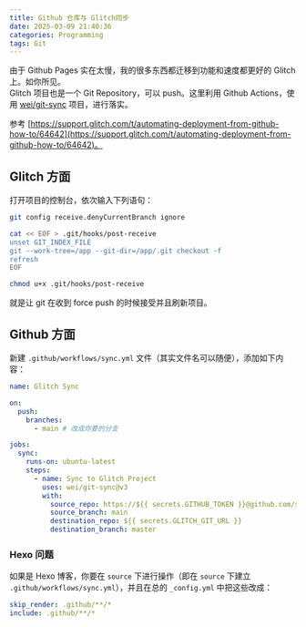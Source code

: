 ```yaml
---
title: Github 仓库与 Glitch同步 
date: 2025-03-09 21:40:36
categories: Programming
tags: Git
---
```


由于 Github Pages 实在太慢，我的很多东西都迁移到功能和速度都更好的 Glitch 上。如你所见。  
Glitch 项目也是一个 Git Repository，可以 push。这里利用 Github Actions，使用 [wei/git-sync](https://github.com/wei/git-sync) 项目，进行落实。

参考 [https://support.glitch.com/t/automating-deployment-from-github-how-to/64642](https://support.glitch.com/t/automating-deployment-from-github-how-to/64642)。

<!--more-->

## Glitch 方面

打开项目的控制台，依次输入下列语句：

```sh
git config receive.denyCurrentBranch ignore

cat << EOF > .git/hooks/post-receive
unset GIT_INDEX_FILE
git --work-tree=/app --git-dir=/app/.git checkout -f
refresh
EOF

chmod u+x .git/hooks/post-receive
```

就是让 git 在收到 force push 的时候接受并且刷新项目。

## Github 方面

新建 `.github/workflows/sync.yml` 文件（其实文件名可以随便），添加如下内容：

```yml
name: Glitch Sync

on:
  push:
    branches:
      - main # 改成你要的分支

jobs:
  sync:
    runs-on: ubuntu-latest
    steps:
      - name: Sync to Glitch Project
        uses: wei/git-sync@v3
        with:
          source_repo: https://${{ secrets.GITHUB_TOKEN }}@github.com/${{ github.repository }}.git
          source_branch: main
          destination_repo: ${{ secrets.GLITCH_GIT_URL }}
          destination_branch: master
```

### Hexo 问题

如果是 Hexo 博客，你要在 `source` 下进行操作（即在 `source` 下建立 `.github/workflows/sync.yml`），并且在总的 `_config.yml` 中把这些改成：

```yml
skip_render: .github/**/*
include: .github/**/*
```
